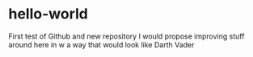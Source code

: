 # hello-world
First test of Github and new repository
I would propose improving stuff around here in w a way that would look like Darth Vader
